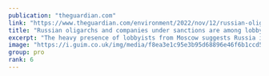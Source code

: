 ```yaml
---
publication: "theguardian.com"
link: "https://www.theguardian.com/environment/2022/nov/12/russian-oligarchs-and-companies-under-sanctions-are-among-lobbyists-at-cop27"
title: "Russian oligarchs and companies under sanctions are among lobbyists at Cop27"
excerpt: "The heavy presence of lobbyists from Moscow suggests Russia is using the climate talks to drum up business"
image: "https://i.guim.co.uk/img/media/f8ea3e1c95e3b95d68896e46f6b1ccd5c0e44c55/0_517_7897_4739/master/7897.jpg?width=1200&height=630&quality=85&auto=format&fit=crop&overlay-align=bottom%2Cleft&overlay-width=100p&overlay-base64=L2ltZy9zdGF0aWMvb3ZlcmxheXMvdGctZGVmYXVsdC5wbmc&enable=upscale&s=ab44df80fb8e2238b4b5439300772c6e"
group: pro
rank: 6
---
```

